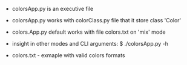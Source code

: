 - colorsApp.py is an executive file
- colorsApp.py works with colorClass.py file that it store class 'Color'
- colors.App.py default works with file colors.txt on 'mix' mode
- insight in other modes and CLI arguments:
  $ ./colorsApp.py -h

- colors.txt - exmaple with valid colors formats
